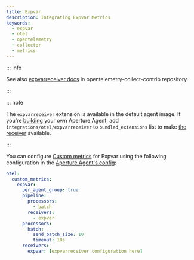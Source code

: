 ```yaml
---
title: Expvar
description: Integrating Expvar Metrics
keywords:
  - expvar
  - otel
  - opentelemetry
  - collector
  - metrics
---
```


::: info

See also [expvarreceiver docs][receiver] in opentelemetry-collect-contrib
repository.

:::

::: note

The `expvarreceiver` extension is available in the default agent image. If
you're [building][build] your own Aperture Agent, add
`integrations/otel/expvarreceiver` to `bundled_extensions` list to make [the
receiver][receiver] available.

:::

You can configure [Custom metrics][custom-metrics] for Expvar using the
following configuration in the [Aperture Agent's config][agent-config]:

```yaml
otel:
  custom_metrics:
    expvar:
      per_agent_group: true
      pipeline:
        processors:
          - batch
        receivers:
          - expvar
      processors:
        batch:
          send_batch_size: 10
          timeout: 10s
      receivers:
        expvar: [expvarreceiver configuration here]
```

[build]: /reference/aperturectl/build/agent/agent.md
[receiver]:
  https://github.com/open-telemetry/opentelemetry-collector-contrib/tree/main/receiver/expvarreceiver
[custom-metrics]: /reference/configuration/agent.md#custom-metrics-config
[agent-config]: /reference/configuration/agent.md#agent-o-t-e-l-config

